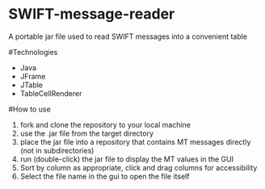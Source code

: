 # SWIFT-message-reader
A portable jar file used to read SWIFT messages into a convenient table

#Technologies
- Java
- JFrame
- JTable
- TableCellRenderer

#How to use
1. fork and clone the repository to your local machine
2. use the .jar file from the target directory
3. place the jar file into a repository that contains MT messages directly (not in subdirectories)
4. run (double-click) the jar file to display the MT values in the GUI
5. Sort by column as appropriate, click and drag columns for accessibility
6. Select the file name in the gui to open the file itself
